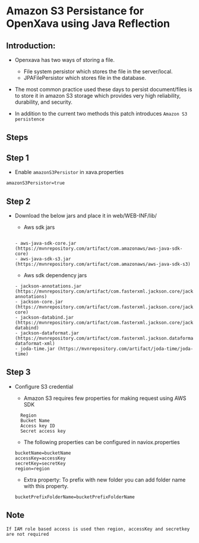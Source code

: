 # Amazon S3 Persistance for OpenXava using Java Reflection

## Introduction:
  - Openxava has two ways of storing a file. 
    - File system persistor which stores the file in the server/local. 
    - JPAFilePersistor which stores file in the database. 

  - The most common practice used these days to persist document/files is to store it in amazon S3 storage which provides very high reliability, durability, and security. 

  - In addition to the current two methods this patch introduces ```Amazon S3 persistence```
  
## Steps
  
   ## Step 1
   - Enable ```amazonS3Persistor``` in xava.properties
   ```
   amazonS3Persistor=true
   ```
   ## Step 2
   - Download the below jars and place it in web/WEB-INF/lib/
   
	   - Aws sdk jars

	   ```

	   - aws-java-sdk-core.jar (https://mvnrepository.com/artifact/com.amazonaws/aws-java-sdk-core)
	   - aws-java-sdk-s3.jar (https://mvnrepository.com/artifact/com.amazonaws/aws-java-sdk-s3)  

	   ```

	   - Aws sdk dependency jars

	   ```
	   - jackson-annotations.jar (https://mvnrepository.com/artifact/com.fasterxml.jackson.core/jackson-annotations) 
	   - jackson-core.jar (https://mvnrepository.com/artifact/com.fasterxml.jackson.core/jackson-core)
	   - jackson-databind.jar (https://mvnrepository.com/artifact/com.fasterxml.jackson.core/jackson-databind)
	   - jackson-dataformat.jar (https://mvnrepository.com/artifact/com.fasterxml.jackson.dataformat/jackson-dataformat-xml)
	   - joda-time.jar (https://mvnrepository.com/artifact/joda-time/joda-time)
	   ```
   
 
  ## Step 3
  - Configure S3 credential

	- Amazon S3 requires few properties for making request using AWS SDK
	```
	  Region
	  Bucket Name
	  Access key ID
	  Secret access key
	```
	
   	- The following properties can be configured in naviox.properties
	```
	bucketName=bucketName
	accessKey=accessKey
	secretKey=secretKey
	region=region
	```

   	- Extra property: To prefix with new folder you can add folder name with this property.
	```
	bucketPrefixFolderName=bucketPrefixFolderName
	```

## Note
	If IAM role based access is used then region, accessKey and secretkey are not required
